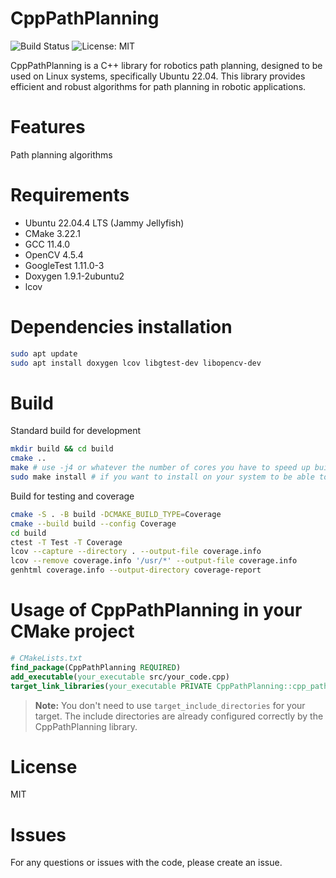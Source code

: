 # CppPathPlanning

![Build Status](https://github.com/BlueNoise/CppPathPlanning/actions/workflows/ci.yaml/badge.svg)
![License: MIT](https://img.shields.io/badge/License-MIT-yellow.svg)

CppPathPlanning is a C++ library for robotics path planning, designed to be used on Linux systems, specifically Ubuntu 22.04. This library provides efficient and robust algorithms for path planning in robotic applications.

# Features
Path planning algorithms

# Requirements
- Ubuntu 22.04.4 LTS (Jammy Jellyfish)
- CMake 3.22.1
- GCC 11.4.0
- OpenCV 4.5.4
- GoogleTest 1.11.0-3
- Doxygen 1.9.1-2ubuntu2
- lcov

# Dependencies installation

```bash
sudo apt update
sudo apt install doxygen lcov libgtest-dev libopencv-dev
```

# Build

Standard build for development

```bash
mkdir build && cd build
cmake ..
make # use -j4 or whatever the number of cores you have to speed up build process
sudo make install # if you want to install on your system to be able to use find_package in your own CMake project
```

Build for testing and coverage

```bash
cmake -S . -B build -DCMAKE_BUILD_TYPE=Coverage
cmake --build build --config Coverage
cd build
ctest -T Test -T Coverage
lcov --capture --directory . --output-file coverage.info
lcov --remove coverage.info '/usr/*' --output-file coverage.info
genhtml coverage.info --output-directory coverage-report
```

# Usage of CppPathPlanning in your CMake project

```cmake
# CMakeLists.txt
find_package(CppPathPlanning REQUIRED)
add_executable(your_executable src/your_code.cpp)
target_link_libraries(your_executable PRIVATE CppPathPlanning::cpp_path_planning)
```

> **Note:** You don't need to use `target_include_directories` for your target. The include directories are already configured correctly by the CppPathPlanning library.

# License
MIT

# Issues
For any questions or issues with the code, please create an issue.
